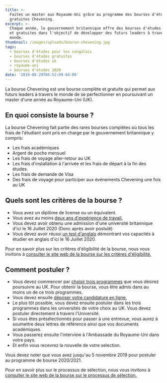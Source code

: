 ```yaml
---
title: >-
  Faites un master aux Royaume-Uni grâce au programme des bourses d'études
  gratuites Chevening.
excerpt: >-
  Chaque année, le gouvernement britannique offre des bourses d'études complètes
  et gratuites dans l'objectif de développer des futurs leaders à travers le
  monde.
thumbnail: /images/uploads/bourse-chevening.jpg
tags:
  - bourses d'études pour les congolais
  - bourses d'études gratuites
  - bourses d'études uk
  - royaume-uni
  - bourses d'études 2020
date: '2019-08-29T04:52:09-04:00'
---
```

La bourse Chevening est une bourse complète et gratuite qui permet aux futurs leaders à travers le monde de se perfectionner en poursuivant un master d'une année au Royaume-Uni (UK).

## En quoi consiste la bourse ?

La bourse Chevening fait partie des rares bourses complètes où tous les frais de l'étudiant sont pris en charge par le gouvernement britannique y compris:

* Les frais académiques
* Argent de poche mensuel
* Les frais de voyage aller-retour au UK
* Les frais d'installation à l'arrivée et les frais de départ à la fin des études.
* Les frais de demande de Visa
* Des frais de voyage pour participer aux événements Chevening une fois au UK

## Quels sont les critères de la bourse ?

* Vous avez un diplôme de license ou un équivalent.
* Vous avez au moins <a href="https://www.chevening.org/scholarships/who-can-apply/work-experience/" rel="noreferrer noopener" target="_blank">deux ans d'expérience de travail.</a>
* Vous devez avoir obtenu une admission d'une université britannique d'ici le 16 Juillet 2020 (Donc après avoir postulé)
* Vous devez avoir réussi <a href="https://www.chevening.org/scholarships/who-can-apply/english-language/" rel="noreferrer noopener" target="_blank">un test d'anglais</a> démontrant vos capacités à étudier en anglais d'ici le 16 Juillet 2020.

Pour en savoir plus sur les critères d'éligibilité de la bourse, nous vous invitons à <a href="https://www.chevening.org/scholarships/who-can-apply/eligibility/" target="_blank" rel="noreferrer noopener">consulter le site web de la bourse sur les critères d'éligibilité.</a>

## Comment postuler ?

* Vous devez commencer par <a href="https://www.chevening.org/scholarships/guidance/courses/" rel="noreferrer noopener" target="_blank">choisir trois programmes</a> que vous désirez poursuivre au UK. Pour obtenir la bourse, vous être admis dans au moins un de ce trois programmes.
* Vous devez ensuite <a href="https://www.chevening.org/scholarships/guidance/online-application-system/" rel="noreferrer noopener" target="_blank">déposer votre candidature en ligne.</a>
* Le plus tôt possible, vous devez ensuite postuler dans les trois programmes dans les universités de votre choix au UK. Vous devez postuler directement à travers l'Université.
* Si vous êtes présélectionnés pour passer à une entrevue, vous aurez à soumettre deux lettres de référence ainsi que vos documents académiques.
* Vous passerez ensuite l'interview à l'Ambassade du Royaume-Uni dans votre pays.
* Et enfin vous recevrez la nouvelle de votre selection.

Vous devez noter que vous avez jusqu'au 5 novembre 2019 pour postuler au programme de bourse 2020/2021.

Pour en savoir plus sur le processus de sélection, nous vous invitons à <a href="https://www.chevening.org/scholarships/application-timeline/" target="_blank" rel="noreferrer noopener">consulter le site web de la bourse sur le processus de sélection.</a>
